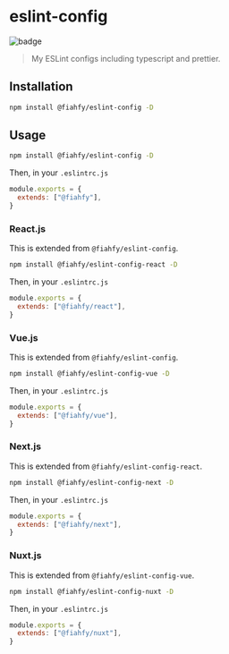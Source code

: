 # eslint-config

![badge](https://github.com/fiahfy/eslint-config/workflows/Node.js%20Package/badge.svg)

> My ESLint configs including typescript and prettier.

## Installation

```bash
npm install @fiahfy/eslint-config -D
```

## Usage

```bash
npm install @fiahfy/eslint-config -D
```

Then, in your `.eslintrc.js`

```js
module.exports = {
  extends: ["@fiahfy"],
}
```

### React.js

This is extended from `@fiahfy/eslint-config`.

```bash
npm install @fiahfy/eslint-config-react -D
```

Then, in your `.eslintrc.js`

```js
module.exports = {
  extends: ["@fiahfy/react"],
}
```

### Vue.js

This is extended from `@fiahfy/eslint-config`.

```bash
npm install @fiahfy/eslint-config-vue -D
```

Then, in your `.eslintrc.js`

```js
module.exports = {
  extends: ["@fiahfy/vue"],
}
```

### Next.js

This is extended from `@fiahfy/eslint-config-react`.

```bash
npm install @fiahfy/eslint-config-next -D
```

Then, in your `.eslintrc.js`

```js
module.exports = {
  extends: ["@fiahfy/next"],
}
```

### Nuxt.js

This is extended from `@fiahfy/eslint-config-vue`.

```bash
npm install @fiahfy/eslint-config-nuxt -D
```

Then, in your `.eslintrc.js`

```js
module.exports = {
  extends: ["@fiahfy/nuxt"],
}
```
